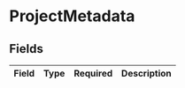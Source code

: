 # ProjectMetadata


## Fields

| Field       | Type        | Required    | Description |
| ----------- | ----------- | ----------- | ----------- |